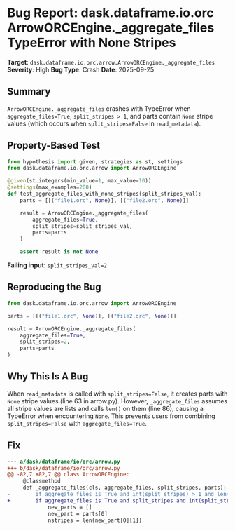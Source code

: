 # Bug Report: dask.dataframe.io.orc ArrowORCEngine._aggregate_files TypeError with None Stripes

**Target**: `dask.dataframe.io.orc.arrow.ArrowORCEngine._aggregate_files`
**Severity**: High
**Bug Type**: Crash
**Date**: 2025-09-25

## Summary

`ArrowORCEngine._aggregate_files` crashes with TypeError when `aggregate_files=True`, `split_stripes > 1`, and parts contain `None` stripe values (which occurs when `split_stripes=False` in `read_metadata`).

## Property-Based Test

```python
from hypothesis import given, strategies as st, settings
from dask.dataframe.io.orc.arrow import ArrowORCEngine

@given(st.integers(min_value=1, max_value=10))
@settings(max_examples=200)
def test_aggregate_files_with_none_stripes(split_stripes_val):
    parts = [[("file1.orc", None)], [("file2.orc", None)]]

    result = ArrowORCEngine._aggregate_files(
        aggregate_files=True,
        split_stripes=split_stripes_val,
        parts=parts
    )

    assert result is not None
```

**Failing input**: `split_stripes_val=2`

## Reproducing the Bug

```python
from dask.dataframe.io.orc.arrow import ArrowORCEngine

parts = [[("file1.orc", None)], [("file2.orc", None)]]

result = ArrowORCEngine._aggregate_files(
    aggregate_files=True,
    split_stripes=2,
    parts=parts
)
```

## Why This Is A Bug

When `read_metadata` is called with `split_stripes=False`, it creates parts with `None` stripe values (line 63 in arrow.py). However, `_aggregate_files` assumes all stripe values are lists and calls `len()` on them (line 86), causing a TypeError when encountering `None`. This prevents users from combining `split_stripes=False` with `aggregate_files=True`.

## Fix

```diff
--- a/dask/dataframe/io/orc/arrow.py
+++ b/dask/dataframe/io/orc/arrow.py
@@ -82,7 +82,7 @@ class ArrowORCEngine:
     @classmethod
     def _aggregate_files(cls, aggregate_files, split_stripes, parts):
-        if aggregate_files is True and int(split_stripes) > 1 and len(parts) > 1:
+        if aggregate_files is True and split_stripes and int(split_stripes) > 1 and len(parts) > 1:
             new_parts = []
             new_part = parts[0]
             nstripes = len(new_part[0][1])
```